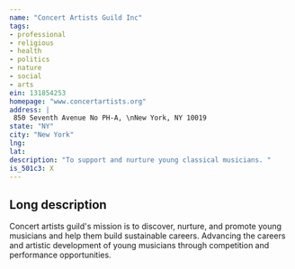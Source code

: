 ```yaml
---
name: "Concert Artists Guild Inc"
tags:
- professional
- religious
- health
- politics
- nature
- social
- arts
ein: 131854253
homepage: "www.concertartists.org"
address: |
 850 Seventh Avenue No PH-A, \nNew York, NY 10019
state: "NY"
city: "New York"
lng: 
lat: 
description: "To support and nurture young classical musicians. "
is_501c3: X
---
```


## Long description

Concert artists guild's mission is to discover, nurture, and promote young musicians and help them build sustainable careers. Advancing the careers and artistic development of young musicians through competition and performance opportunities. 
